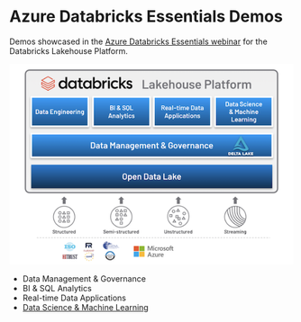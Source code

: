 # Azure Databricks Essentials Demos

Demos showcased in the [Azure Databricks Essentials webinar](https://databricks.com/p/webinar/azure-databricks-essentials-series) for the Databricks Lakehouse Platform.

![img](adb-lakehouse-platform.png)

- Data Management & Governance
- BI & SQL Analytics
- Real-time Data Applications
- [Data Science & Machine Learning](ML)


